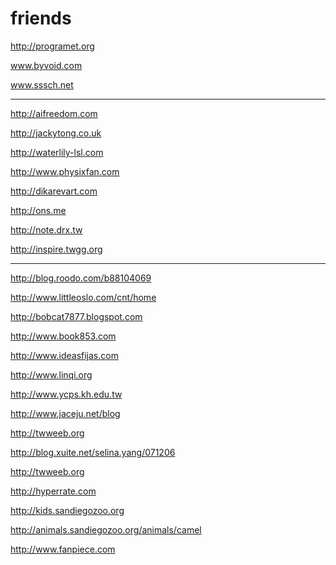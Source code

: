 friends
===
http://programet.org

www.byvoid.com

www.sssch.net

---
http://aifreedom.com

http://jackytong.co.uk

http://waterlily-lsl.com

http://www.physixfan.com

http://dikarevart.com

http://ons.me

http://note.drx.tw

http://inspire.twgg.org

---
http://blog.roodo.com/b88104069

http://www.littleoslo.com/cnt/home

http://bobcat7877.blogspot.com

http://www.book853.com

http://www.ideasfijas.com

http://www.linqi.org

http://www.ycps.kh.edu.tw

http://www.jaceju.net/blog

http://twweeb.org

http://blog.xuite.net/selina.yang/071206

http://twweeb.org

http://hyperrate.com

http://kids.sandiegozoo.org

http://animals.sandiegozoo.org/animals/camel

http://www.fanpiece.com

